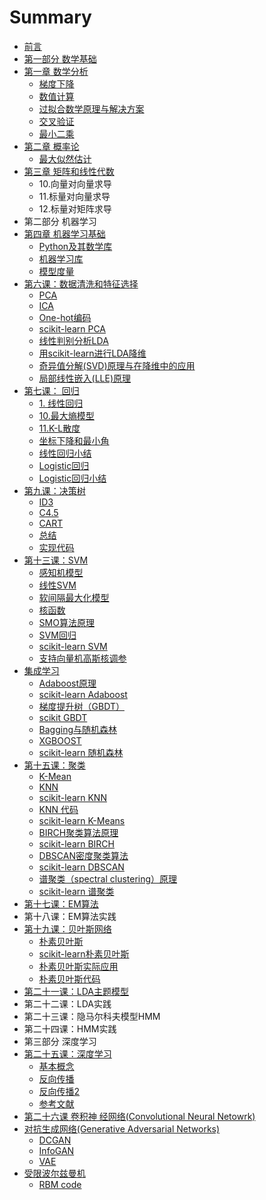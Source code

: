 # Summary

* [前言](README.md)
* [第一部分 数学基础](part1.md)
* [第一章 数学分析](math/analytic/introduction.md)
  * [梯度下降](math/analytic/gradient_descent.md)
  * [数值计算](math/analytic/shu-zhi-ji-suan.md)
  * [过拟合数学原理与解决方案](math/analytic/overfitting.md)
  * [交叉验证](math/analytic/cross-validation.md)
  * [最小二乘](math/analytic/least-square.md)
* [第二章 概率论](math/probability.md)
  * [最大似然估计](math/probability/mle.md)
* [第三章 矩阵和线性代数](math/matrix-linear.md)
  * 10.向量对向量求导
  * 11.标量对向量求导
  * 12.标量对矩阵求导
* 第二部分 机器学习
* [第四章 机器学习基础](ml/pythonml.md)
  * [Python及其数学库](ml/pythonml/pythonji-qi-shu-xue-ku.md)
  * [机器学习库](ml/pythonml/ji-qi-xue-xi-ku.md)
  * [模型度量](ml/pythonml/ml-metrics.md)
* [第六课：数据清洗和特征选择](di-liu-ke-ff1a-python-ji-chu-3-shu-ju-qing-xi-he-te-zheng-xuan-ze.md)
  * [PCA](ml/clean-feature/pca.md)
  * [ICA](ml/clean-feature/ica.md)
  * [One-hot编码](ml/clean-feature/one-hot.md)
  * [scikit-learn PCA](ml/clean-feature/scikit-pca.md)
  * [线性判别分析LDA](ml/clean-feature/xian-xing-pan-bie-fen-xi-lda.md)
  * [用scikit-learn进行LDA降维](ml/clean-feature/scikit-lda.md)
  * [奇异值分解\(SVD\)原理与在降维中的应用](ml/clean-feature/svd.md)
  * [局部线性嵌入\(LLE\)原理](ml/clean-feature/lle.md)
* [第七课： 回归](di-qi-ke-ff1a-hui-gui.md)
  * [1.  线性回归](ml/regression/linear-regression.md)
  * [10.最大熵模型](ml/regression/max-entropy.md)
  * [11.K-L散度](ml/regression/kl.md)
  * [坐标下降和最小角](ml/regression/cordinate-angle.md)
  * [线性回归小结](ml/regression/linear-regression-summary.md)
  * [Logistic回归](ml/regression/logistic.md)
  * [Logistic回归小结](ml/regression/logistichui-gui-xiao-jie.md)
* [第九课：决策树](ml/decisiontree.md)
  * [ID3](ml/decisiontree/id3.md)
  * [C4.5](ml/decisiontree/c45.md)
  * [CART](ml/decisiontree/cart.md)
  * [总结](ml/decisiontree/summary.md)
  * [实现代码](ml/decisiontree/code.md)
* [第十三课：SVM](ml/svm.md)
  * [感知机模型](ml/svm/gan-zhi-ji-mo-xing.md)
  * [线性SVM](ml/svm/linear-svm.md)
  * [软间隔最大化模型](ml/svm/soft-margin-max.md)
  * [核函数](ml/svm/kernel-method.md)
  * [SMO算法原理](ml/svm/smo.md)
  * [SVM回归](ml/svm/svm-regression.md)
  * [scikit-learn SVM](ml/svm/scikit-learn-svm.md)
  * [支持向量机高斯核调参](ml/svm/gaosi-kernel.md)
* [集成学习](ml/integrate.md)
  * [Adaboost原理](ml/integrate/adaboost.md)
  * [scikit-learn Adaboost](ml/integrate/scikit-learn-adaboost.md)
  * [梯度提升树（GBDT）](ml/integrate/gbdt.md)
  * [scikit GBDT](ml/integrate/scikit-gbdt.md)
  * [Bagging与随机森林](ml/integrate/random-forest.md)
  * [XGBOOST](ml/integrate/xgboost.md)
  * [scikit-learn 随机森林](ml/integrate/scikit-learn-rf.md)
* [第十五课：聚类](ml/cluster.md)
  * [K-Mean](ml/cluster/kmeans.md)
  * [KNN](ml/cluster/KNN.md)
  * [scikit-learn KNN](ml/cluster/knnshi-jian.md)
  * [KNN 代码](ml/cluster/knn-code.md)
  * [scikit-learn K-Means](ml/cluster/scikit-k-means.md)
  * [BIRCH聚类算法原理](ml/cluster/birch.md)
  * [scikit-learn BIRCH](ml/cluster/scikit-learn-birch.md)
  * [DBSCAN密度聚类算法](ml/cluster/dbscan.md)
  * [scikit-learn DBSCAN](ml/cluster/scikit-learn-dbscan.md)
  * [谱聚类（spectral clustering）原理](ml/cluster/spectral.md)
  * [scikit-learn 谱聚类](ml/cluster/scikit-spectral.md)
* [第十七课：EM算法](di-shi-qi-ke-ff1a-em-suan-fa.md)
* 第十八课：EM算法实践
* [第十九课：贝叶斯网络](ml/bayes.md)
  * [朴素贝叶斯](ml/bayes/po-su-bei-xie-si.md)
  * [scikit-learn朴素贝叶斯](ml/bayes/scikit-simple-bayes.md)
  * [朴素贝叶斯实际应用](ml/bayes/simple-bayes-real-use.md)
  * [朴素贝叶斯代码](ml/bayes/simple-bayes-code.md)
* [第二十一课：LDA主题模型](ml/lda/lda.md)
* 第二十二课：LDA实践
* 第二十三课：隐马尔科夫模型HMM
* 第二十四课：HMM实践
* 第三部分 深度学习
* [第二十五课：深度学习](dl/introduction.md)
  * [基本概念](dl/ji-ben-gai-nian.md)
  * [反向传播](dl/introduction/back-propagation.md)
  * [反向传播2](dl/introduction/READ.md)
  * [参考文献](dl/reference.md)
* [第二十六课 卷积神 经网络\(Convolutional Neural Netowrk\)](dl/cnn/introduction.md)
* [对抗生成网络\(Generative Adversarial Networks\)](dl/gan/gan.md)
  * [DCGAN](dl/gan/dcgan.md)
  * [InfoGAN](dl/gan/infogan.md)
  * [VAE](dl/gan/vae.md)
* [受限波尔兹曼机](dl/rbm.md)
  * [RBM code](dl/rbm/rbm-code.md)

